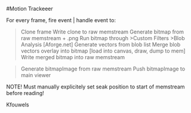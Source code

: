 #Motion Trackeeer

For every frame, fire event | handle event to:

>Clone frame
>Write clone to raw memstream
>Generate bitmap from raw memstream + .png
>Run bitmap through 
	>Custom Filters
	>Blob Analysis [Aforge.net]
>Generate vectors from blob list
>Merge blob vectors overlay into bitmap [load into canvas, draw, dump to mem]
>Write merged bitmap into raw memstream

>Generate bitmapImage from raw memstream
>Push bitmapImage to main viewer

NOTE!
Must manually explicitely set seak position to start of memstream before reading!


Kfouwels

